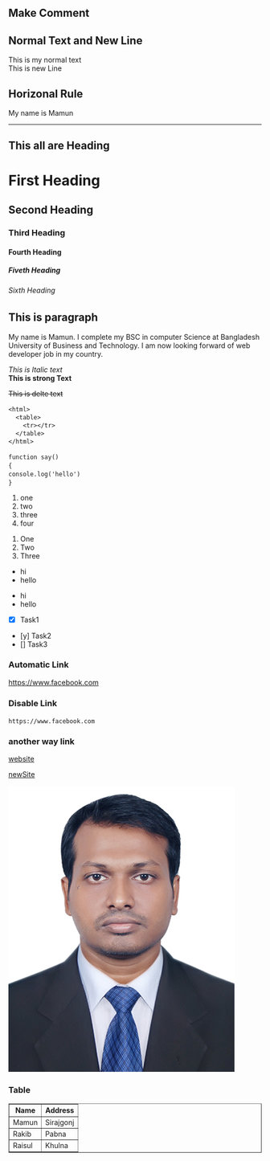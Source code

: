 ## Make Comment
<!-- This is my all Heading -->

## Normal Text and New Line

This is my normal text  
This is new Line

## Horizonal Rule
My name is Mamun <hr/>

## This all are Heading

# First Heading  
## Second Heading
### Third Heading
#### Fourth Heading
##### Fiveth Heading
###### Sixth Heading

## This is paragraph

<p>My name is Mamun. I complete my BSC in computer Science at Bangladesh University of Business and Technology. I am now looking forward of web developer job in my country.</p>

<i>This is Italic text</i>  
<strong>This is strong Text</strong>

<!-- <a href="https://www.google.com">Google</a> -->
<del>This is delte text</del>

```
<html>
  <table>
    <tr></tr>
  </table>
</html>
```

`function say()`  
`{`  
   `console.log('hello')`  
`}`

<ol>
  <li>one</li>
  <li>two</li>
  <li>three</li>
  <li>four</li>
</ol>

1. One
2. Two
3. Three

<ul>
  <li>hi</li>
  <li>hello</li>
</ul>

- hi
- hello

- [x] Task1
- [y] Task2
- []  Task3

### Automatic Link

https://www.facebook.com

### Disable Link
`https://www.facebook.com`

### another way link

[website](`https://wwww.youtube.com`)

[newSite][link]

<!-- all links are here -->

[link]: https://www.gmail.com

<img src="18172.jpg" title="This image use in my resume"/>

### Table

<table border="1px">
  <tr>
    <th>Name</th>
    <th>Address</th>
  </tr>
  <tr>
    <td>Mamun</td>
    <td>Sirajgonj</td>
  </tr>
  <tr>
    <td>Rakib</td>
    <td>Pabna</td>
  </tr>
  <tr>
    <td>Raisul</td>
    <td>Khulna</td>
  </tr>
</table>